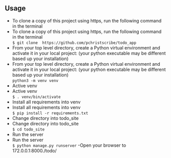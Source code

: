 
## Usage

- To clone a copy of this project using https, run the following command in the terminal
- To clone a copy of this project using https, run the following command in the terminal <br>
```$ git clone  https://github.com/pchristscribe/todo_app```
- From your top level directory, create a Python virtual environment and activate it in your local project: (your python executable may be different based up your installation)
- From your top level directory, create a Python virtual environment and activate it in your local project: (your python executable may be different based up your installation) <br>
```python3 -m venv venv```
- Active venv
- Active venv<br>
```$ . venv/bin/activate```
- Install all requirements into venv
- Install all requirements into venv<br>
```$ pip install -r requirements.txt```
- Change directory into todo_site
- Change directory into todo_site<br>
```$ cd todo_site```
- Run the server
- Run the server<br>
```$ python manage.py runserver```
-Open your browser to 172.0.0.1:8000./todo/